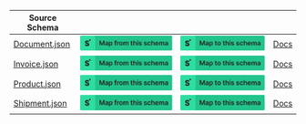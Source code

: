 | Source Schema                                                                                            |                                                                                                                                                                                                                                                                                             |                                                                                                                                                                                                                                                                                       |                                                            |
| -------------------------------------------------------------------------------------------------------- | ------------------------------------------------------------------------------------------------------------------------------------------------------------------------------------------------------------------------------------------------------------------------------------------- | ------------------------------------------------------------------------------------------------------------------------------------------------------------------------------------------------------------------------------------------------------------------------------------- | ---------------------------------------------------------- |
| [Document.json](https://raw.githubusercontent.com/Stedi/registry/main/schemas/flexport/v2/Document.json) | [![Map from this schema](/images/MapFromThisSchema.svg)](https://terminal.stedi.com/mappings/import?name=Mapping%20from%20Flexport's%20Document%20schema&referrer=registry-repo&source_json_schema=https://raw.githubusercontent.com/Stedi/registry/main/schemas/flexport/v2/Document.json) | [![Map to this schema](/images/MapToThisSchema.svg)](https://terminal.stedi.com/mappings/import?name=Mapping%20to%20Flexport's%20Document%20schema&referrer=registry-repo&target_json_schema=https://raw.githubusercontent.com/Stedi/registry/main/schemas/flexport/v2/Document.json) | [Docs](https://apidocs.flexport.com/v2/reference/Document) |
| [Invoice.json](https://raw.githubusercontent.com/Stedi/registry/main/schemas/flexport/v2/Invoice.json)   | [![Map from this schema](/images/MapFromThisSchema.svg)](https://terminal.stedi.com/mappings/import?name=Mapping%20from%20Flexport's%20Invoice%20schema&referrer=registry-repo&source_json_schema=https://raw.githubusercontent.com/Stedi/registry/main/schemas/flexport/v2/Invoice.json)   | [![Map to this schema](/images/MapToThisSchema.svg)](https://terminal.stedi.com/mappings/import?name=Mapping%20to%20Flexport's%20Invoice%20schema&referrer=registry-repo&target_json_schema=https://raw.githubusercontent.com/Stedi/registry/main/schemas/flexport/v2/Invoice.json)   | [Docs](https://apidocs.flexport.com/v2/reference/Invoice)  |
| [Product.json](https://raw.githubusercontent.com/Stedi/registry/main/schemas/flexport/v2/Product.json)   | [![Map from this schema](/images/MapFromThisSchema.svg)](https://terminal.stedi.com/mappings/import?name=Mapping%20from%20Flexport's%20Product%20schema&referrer=registry-repo&source_json_schema=https://raw.githubusercontent.com/Stedi/registry/main/schemas/flexport/v2/Product.json)   | [![Map to this schema](/images/MapToThisSchema.svg)](https://terminal.stedi.com/mappings/import?name=Mapping%20to%20Flexport's%20Product%20schema&referrer=registry-repo&target_json_schema=https://raw.githubusercontent.com/Stedi/registry/main/schemas/flexport/v2/Product.json)   | [Docs](https://apidocs.flexport.com/v2/reference/Product)  |
| [Shipment.json](https://raw.githubusercontent.com/Stedi/registry/main/schemas/flexport/v2/Shipment.json) | [![Map from this schema](/images/MapFromThisSchema.svg)](https://terminal.stedi.com/mappings/import?name=Mapping%20from%20Flexport's%20Shipment%20schema&referrer=registry-repo&source_json_schema=https://raw.githubusercontent.com/Stedi/registry/main/schemas/flexport/v2/Shipment.json) | [![Map to this schema](/images/MapToThisSchema.svg)](https://terminal.stedi.com/mappings/import?name=Mapping%20to%20Flexport's%20Shipment%20schema&referrer=registry-repo&target_json_schema=https://raw.githubusercontent.com/Stedi/registry/main/schemas/flexport/v2/Shipment.json) | [Docs](https://apidocs.flexport.com/v2/reference/Shipment) |